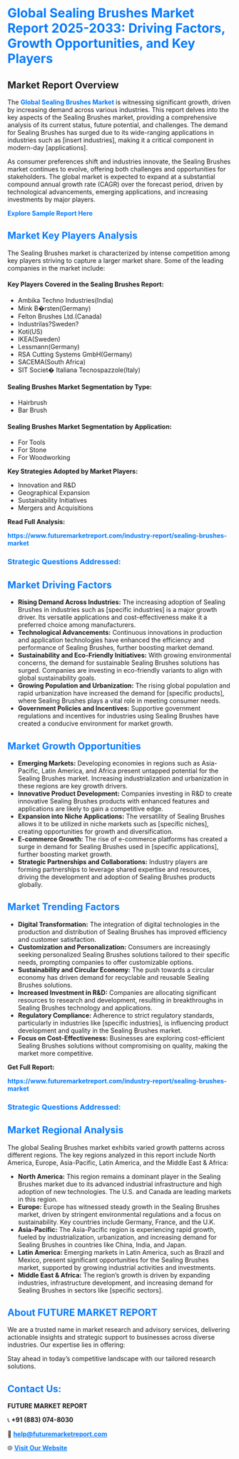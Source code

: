 <h1 style="color: #007BFF;">Global Sealing Brushes Market Report 2025-2033: Driving Factors, Growth Opportunities, and Key Players</h1>

<section id="overview">
<h2>Market Report Overview</h2>
<p>The <a href="https://www.futuremarketreport.com/industry-report/sealing-brushes-market" style="color: #007BFF; text-decoration: none;"><strong>Global Sealing Brushes Market</strong></a> is witnessing significant growth, driven by increasing demand across various industries. This report delves into the key aspects of the Sealing Brushes market, providing a comprehensive analysis of its current status, future potential, and challenges. The demand for Sealing Brushes has surged due to its wide-ranging applications in industries such as [insert industries], making it a critical component in modern-day [applications].</p>
<p>As consumer preferences shift and industries innovate, the Sealing Brushes market continues to evolve, offering both challenges and opportunities for stakeholders. The global market is expected to expand at a substantial compound annual growth rate (CAGR) over the forecast period, driven by technological advancements, emerging applications, and increasing investments by major players.</p>
</section>

<section id="overview">
<p><a href="https://www.futuremarketreport.com/request-sample/reportId=97819" style="color: #007BFF; text-decoration: none;"><strong>Explore Sample Report Here</strong></a></p>
</section>

<section id="key-players">
<h2 style="color: #007BFF;">Market Key Players Analysis</h2>
<p>The Sealing Brushes market is characterized by intense competition among key players striving to capture a larger market share. Some of the leading companies in the market include:</p>
<h4>Key Players Covered in the Sealing Brushes Report:</h4>
<ul><li>Ambika Techno Industries(India)</li><li>Mink B�rsten(Germany)</li><li>Felton Brushes Ltd.(Canada)</li><li>Industrilas?Sweden?</li><li>Koti(US)</li><li>IKEA(Sweden)</li><li>Lessmann(Germany)</li><li>RSA Cutting Systems GmbH(Germany)</li><li>SACEMA(South Africa)</li><li>SIT Societ� Italiana Tecnospazzole(Italy)</li></ul>
<h4>Sealing Brushes Market Segmentation by Type:</h4>
<ul><li>Hairbrush</li><li>Bar Brush</li></ul>

<h4>Sealing Brushes Market Segmentation by Application:</h4>
<ul><li>For Tools</li><li>For Stone</li><li>For Woodworking</li></ul>
<p><strong>Key Strategies Adopted by Market Players:</strong></p>
<ul>
<li>Innovation and R&D</li>
<li>Geographical Expansion</li>
<li>Sustainability Initiatives</li>
<li>Mergers and Acquisitions</li>
</ul>
</section>

<section>
<p><strong>Read Full Analysis: </strong></p><a href="https://www.futuremarketreport.com/industry-report/sealing-brushes-market" style="color: #007BFF; text-decoration: none;"><strong>https://www.futuremarketreport.com/industry-report/sealing-brushes-market</strong></a>
<h3 style="color: #007BFF;">Strategic Questions Addressed:</h3>
</section>

<section id="driving-factors">
<h2 style="color: #007BFF;">Market Driving Factors</h2>
<ul>
<li><strong>Rising Demand Across Industries:</strong> The increasing adoption of Sealing Brushes in industries such as [specific industries] is a major growth driver. Its versatile applications and cost-effectiveness make it a preferred choice among manufacturers.</li>
<li><strong>Technological Advancements:</strong> Continuous innovations in production and application technologies have enhanced the efficiency and performance of Sealing Brushes, further boosting market demand.</li>
<li><strong>Sustainability and Eco-Friendly Initiatives:</strong> With growing environmental concerns, the demand for sustainable Sealing Brushes solutions has surged. Companies are investing in eco-friendly variants to align with global sustainability goals.</li>
<li><strong>Growing Population and Urbanization:</strong> The rising global population and rapid urbanization have increased the demand for [specific products], where Sealing Brushes plays a vital role in meeting consumer needs.</li>
<li><strong>Government Policies and Incentives:</strong> Supportive government regulations and incentives for industries using Sealing Brushes have created a conducive environment for market growth.</li>
</ul>
</section>

<section id="growth-opportunities">
<h2 style="color: #007BFF;">Market Growth Opportunities</h2>
<ul>
<li><strong>Emerging Markets:</strong> Developing economies in regions such as Asia-Pacific, Latin America, and Africa present untapped potential for the Sealing Brushes market. Increasing industrialization and urbanization in these regions are key growth drivers.</li>
<li><strong>Innovative Product Development:</strong> Companies investing in R&D to create innovative Sealing Brushes products with enhanced features and applications are likely to gain a competitive edge.</li>
<li><strong>Expansion into Niche Applications:</strong> The versatility of Sealing Brushes allows it to be utilized in niche markets such as [specific niches], creating opportunities for growth and diversification.</li>
<li><strong>E-commerce Growth:</strong> The rise of e-commerce platforms has created a surge in demand for Sealing Brushes used in [specific applications], further boosting market growth.</li>
<li><strong>Strategic Partnerships and Collaborations:</strong> Industry players are forming partnerships to leverage shared expertise and resources, driving the development and adoption of Sealing Brushes products globally.</li>
</ul>
</section>

<section id="trending-factors">
<h2 style="color: #007BFF;">Market Trending Factors</h2>
<ul>
<li><strong>Digital Transformation:</strong> The integration of digital technologies in the production and distribution of Sealing Brushes has improved efficiency and customer satisfaction.</li>
<li><strong>Customization and Personalization:</strong> Consumers are increasingly seeking personalized Sealing Brushes solutions tailored to their specific needs, prompting companies to offer customizable options.</li>
<li><strong>Sustainability and Circular Economy:</strong> The push towards a circular economy has driven demand for recyclable and reusable Sealing Brushes solutions.</li>
<li><strong>Increased Investment in R&D:</strong> Companies are allocating significant resources to research and development, resulting in breakthroughs in Sealing Brushes technology and applications.</li>
<li><strong>Regulatory Compliance:</strong> Adherence to strict regulatory standards, particularly in industries like [specific industries], is influencing product development and quality in the Sealing Brushes market.</li>
<li><strong>Focus on Cost-Effectiveness:</strong> Businesses are exploring cost-efficient Sealing Brushes solutions without compromising on quality, making the market more competitive.</li>
</ul>
</section>

<section>
<p><strong>Get Full Report: </strong></p><a href="https://www.futuremarketreport.com/industry-report/sealing-brushes-market" style="color: #007BFF; text-decoration: none;"><strong>https://www.futuremarketreport.com/industry-report/sealing-brushes-market</strong></a>
<h3 style="color: #007BFF;">Strategic Questions Addressed:</h3>
</section>


<section id="regional-analysis">
<h2 style="color: #007BFF;">Market Regional Analysis</h2>
<p>The global Sealing Brushes market exhibits varied growth patterns across different regions. The key regions analyzed in this report include North America, Europe, Asia-Pacific, Latin America, and the Middle East & Africa:</p>
<ul>
<li><strong>North America:</strong> This region remains a dominant player in the Sealing Brushes market due to its advanced industrial infrastructure and high adoption of new technologies. The U.S. and Canada are leading markets in this region.</li>
<li><strong>Europe:</strong> Europe has witnessed steady growth in the Sealing Brushes market, driven by stringent environmental regulations and a focus on sustainability. Key countries include Germany, France, and the U.K.</li>
<li><strong>Asia-Pacific:</strong> The Asia-Pacific region is experiencing rapid growth, fueled by industrialization, urbanization, and increasing demand for Sealing Brushes in countries like China, India, and Japan.</li>
<li><strong>Latin America:</strong> Emerging markets in Latin America, such as Brazil and Mexico, present significant opportunities for the Sealing Brushes market, supported by growing industrial activities and investments.</li>
<li><strong>Middle East & Africa:</strong> The region’s growth is driven by expanding industries, infrastructure development, and increasing demand for Sealing Brushes in sectors like [specific sectors].</li>
</ul>
</section>

<footer>
<h2 style="color: #007BFF;">About FUTURE MARKET REPORT</h2>
<p>We are a trusted name in market research and advisory services, delivering actionable insights and strategic support to businesses across diverse industries. Our expertise lies in offering:</p>

<p>Stay ahead in today’s competitive landscape with our tailored research solutions.</p>

<h2 style="color: #007BFF;">Contact Us:</h2>
<p><strong>FUTURE MARKET REPORT</strong></p>
<p>📞 <strong>+91 (883) 074-8030</strong></p>
<p>📧 <strong><a href="mailto:help@futuremarketreport.com" style="color: #007BFF;">help@futuremarketreport.com</a></strong></p>
<p>🌐 <strong><a href="https://www.futuremarketreport.com/" style="color: #007BFF;">Visit Our Website</a></strong></p>
</footer>